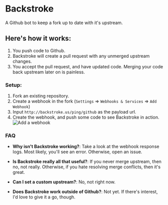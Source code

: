 Backstroke
===
A Github bot to keep a fork up to date with it's upstream.

## Here's how it works:
1. You push code to Github.
2. Backstroke will create a pull request with any unmerged upstream changes.
3. You accept the pull request, and have updated code. Merging your code back upstream later on is painless.

### Setup:
1. Fork an existing repository.
2. Create a webhook in the fork (`Settings` => `Webhooks & Services` => `Add Webhook`)
3. Input `http://backstroke.us/ping/github` as the payload url.
4. Create the webhook, and push some code to see Backstroke in action.
![Add a webhook](https://rawgit.com/1egoman/backstroke/master/assets/add_webhook.png)

### FAQ
- **Why isn't Backstroke working?**: Take a look at the webhook response logs. Most likely, you'll see an error. Otherwise, open an issue.

- **Is Backstroke really all that useful?**: If you never merge upstream, then no, not really. Otherwise, if you hate
resolving merge conflicts, then it's great.

- **Can I set a custom upstream?**: No, not right now. 

- **Does Backstroke work outside of Github?**: Not yet. If there's interest, I'd love to give it a go, though.
